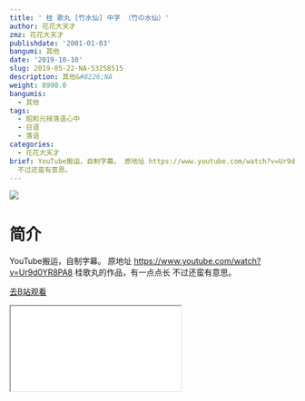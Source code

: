 ```yaml
---
title: ' 桂 歌丸 [竹水仙] 中字 （竹の水仙）'
author: 花花大天才
zmz: 花花大天才
publishdate: '2001-01-03'
bangumi: 其他
date: '2019-10-10'
slug: 2019-05-22-NA-53258515
description: 其他&#8226;NA
weight: 8990.0
bangumis:
  - 其他
tags:
  - 昭和元禄落语心中
  - 日语
  - 落语
categories:
  - 花花大天才
brief: YouTube搬运，自制字幕。 原地址 https://www.youtube.com/watch?v=Ur9d0YR8PA8 桂歌丸的作品，有一点点长
  不过还蛮有意思。
---
```

![](https://raw.githubusercontent.com/tcgriffith/owaraisite/master/static/tmpimg/c087af223dc996eb58c3e755d0155fca279ca0cc.jpg.480.jpg)
# 简介  
YouTube搬运，自制字幕。
原地址 https://www.youtube.com/watch?v=Ur9d0YR8PA8
桂歌丸的作品，有一点点长 不过还蛮有意思。  

[去B站观看](https://www.bilibili.com/video/av53258515/)
<div class ="resp-container"><iframe class="testiframe" src="//player.bilibili.com/player.html?aid=53258515"", scrolling="no", allowfullscreen="true" > </iframe></div> 
